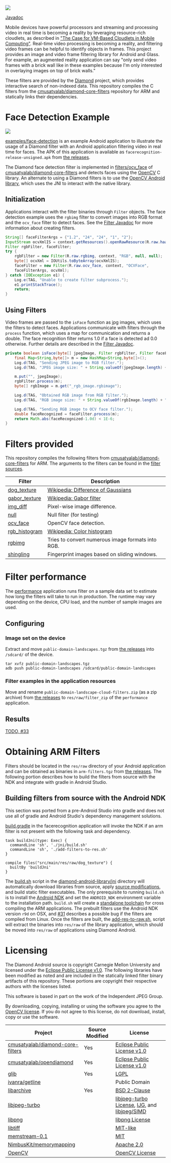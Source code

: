 ![](https://github.com/cmusatyalab/diamond-android/raw/master/images/overview.png)

[Javadoc][javadoc]

Mobile devices have powerful processors and streaming and processing
video in real time is becoming a reality by leveraging
resource-rich cloudlets, as described in
["The Case for VM-Based Cloudlets in Mobile Computing"][case-for-cloudlets].
Real-time video processing is becoming a reality,
and filtering video frames can be helpful to identify objects in frames.
This project provides an image and video frame filtering library for
Android and Glass.
For example, an augmented reality application can say "only send video
frames with a brick wall like in these examples because I'm only interested in
overlaying images on top of brick walls."

These filters are provided by the [Diamond][diamond] project,
which provides interactive search of non-indexed data.
This repository compiles the C filters from the
[cmusatyalab/diamond-core-filters][diamond-core-filters] repository
for ARM and statically links their dependencies.

# Face Detection Example
![](https://github.com/cmusatyalab/diamond-android/raw/master/images/face-detection-example.png)

[examples/face-detection](https://github.com/cmusatyalab/diamond-android/tree/master/android-studio-root/facerecognition)
is an example Android application to illustrate the usage of a
Diamond filter with an Android application filtering video
in real time for faces.
The APK of this application is available as
`facerecognition-release-unsigned.apk` from [the releases][releases].

The Diamond face detection filter is implemented in
[filters/ocv_face](https://github.com/cmusatyalab/diamond-core-filters/tree/master/filters/ocv_face)
of [cmusatyalab/diamond-core-filters][diamond-core-filters]
and detects faces using the [OpenCV](http://opencv.org/) C library.
An alternate to using a Diamond filters is to use the
[OpenCV Android library](http://opencv.org/platforms/android.html),
which uses the JNI to interact with the native library.

## Initialization
Applications interact with the filter binaries through `Filter` objects.
The face detection example uses the `rgbimg` filter to convert images
into RGB format and the `ocv_face` filter to detect faces.
See the [Filter Javadoc][javadoc] for more information about creating filters.

```Java
String[] faceFilterArgs = {"1.2", "24", "24", "1", "2"};
InputStream ocvXmlIS = context.getResources().openRawResource(R.raw.haarcascade_frontalface);
Filter rgbFilter, faceFilter;
try {
    rgbFilter = new Filter(R.raw.rgbimg, context, "RGB", null, null);
    byte[] ocvXml = IOUtils.toByteArray(ocvXmlIS);
    faceFilter = new Filter(R.raw.ocv_face, context, "OCVFace",
    faceFilterArgs, ocvXml);
} catch (IOException e1) {
    Log.e(TAG, "Unable to create filter subprocess.");
    e1.printStackTrace();
    return;
}
```

## Using Filters
Video frames are passed to the `isFace` function as jpg images,
which uses the filters to detect faces.
Applications communicate with filters through the `process` function,
which uses a map for communication and returns a double.
The face recognition filter returns 1.0 if a face is detected
ad 0.0 otherwise.
Further details are described in the [Filter Javadoc][javadoc].

```Java
private boolean isFace(byte[] jpegImage, Filter rgbFilter, Filter faceFilter) throws IOException, FilterException {
    final Map<String,byte[]> m = new HashMap<String,byte[]>();
    Log.d(TAG, "Sending JPEG image to RGB filter.");
    Log.d(TAG, "JPEG image size: " + String.valueOf(jpegImage.length) + " bytes.");

    m.put("", jpegImage);
    rgbFilter.process(m);
    byte[] rgbImage = m.get("_rgb_image.rgbimage");

    Log.d(TAG, "Obtained RGB image from RGB filter.");
    Log.d(TAG, "RGB image size: " + String.valueOf(rgbImage.length) + " bytes.");

    Log.d(TAG, "Sending RGB image to OCV face filter.");
    double faceRecognized = faceFilter.process(m);
    return Math.abs(faceRecognized-1.0d) < 1E-6;
}
```

# Filters provided
This repository compiles the following filters from
[cmusatyalab/diamond-core-filters][diamond-core-filters]
for ARM.
The arguments to the filters can be found in the
[filter sources](https://github.com/cmusatyalab/diamond-core-filters/tree/master/filters).

Filter | Description
---|---
[dog_texture](https://github.com/cmusatyalab/diamond-core-filters/tree/master/filters/dog_texture) | [Wikipedia: Difference of Gaussians](https://en.wikipedia.org/wiki/Difference_of_Gaussians)
[gabor_texture](https://github.com/cmusatyalab/diamond-core-filters/tree/master/filters/gabor_texture) | [Wikipedia: Gabor filter](https://en.wikipedia.org/wiki/Gabor_filter)
[img_diff](https://github.com/cmusatyalab/diamond-core-filters/tree/master/filters/img_diff) | Pixel-wise image difference.
[null](https://github.com/cmusatyalab/diamond-core-filters/tree/master/filters/null) | Null filter (for testing)
[ocv_face](https://github.com/cmusatyalab/diamond-core-filters/tree/master/filters/ocv_face) | OpenCV face detection.
[rgb_histogram](https://github.com/cmusatyalab/diamond-core-filters/tree/master/filters/rgb_histogram) | [Wikipedia: Color histogram](https://en.wikipedia.org/wiki/Color_histogram)
[rgbimg](https://github.com/cmusatyalab/diamond-core-filters/tree/master/filters/rgbimg) | Tries to convert numerous image formats into RGB.
[shingling](https://github.com/cmusatyalab/diamond-core-filters/tree/master/filters/shingling) | Fingerprint images based on sliding windows.

# Filter performance
The [performance](https://github.com/cmusatyalab/diamond-android/tree/master/android-studio-root/performance)
application runs filter on a sample data set
to estimate how long the filters will take to run in production.
The runtime may vary depending on the device, CPU load,
and the number of sample images are used.

## Configuring
### Image set on the device
Extract and move `public-domain-landscapes.tgz` from [the releases][releases]
into `/sdcard/` of the device.

```
tar xvfz public-domain-landscapes.tgz
adb push public-domain-landscapes /sdcard/public-domain-landscapes
```

### Filter examples in the application resources
Move and rename `public-domain-landscape-cloud-filters.zip` (as a zip archive)
from [the releases][releases] to `res/raw/filter_zip` of
the `performance` application.

## Results
[TODO, #33](https://github.com/cmusatyalab/diamond-android/issues/33)

# Obtaining ARM Filters
Filters should be located in the `res/raw` directory of your
Android application and can be obtained as binaries
in `arm-filters.tgz` from [the releases][releases].
The following portion describes how to build the filters
from source with the NDK and integrate with gradle in Android Studio.

## Building filters from source with the Android NDK
This section was ported from a pre-Android Studio into gradle
and does not use all of gradle and Android Studio's dependency
management solutions.

[build.gradle](https://github.com/cmusatyalab/diamond-android/blob/master/android-studio-root/facerecognition/build.gradle)
in the facerecognition application will invoke the NDK if
an arm filter is not present with the following task and dependency.

```Gradle
task buildJni(type: Exec) {
  commandLine 'sh', './jni/build.sh'
  commandLine 'sh', './add-filters-to-res.sh'
}

compile files("src/main/res/raw/dog_texture") {
  builtBy 'buildJni'
}
```

The [build.sh](https://github.com/cmusatyalab/diamond-android/blob/master/android-studio-root/facerecognition/jni/build.sh)
script in the
[diamond-android-library/jni](https://github.com/cmusatyalab/diamond-android/tree/master/android-studio-root/facerecognition/jni)
directory will automatically download libraries from source,
apply [source modifications](https://github.com/cmusatyalab/diamond-android/tree/master/android-studio-root/facerecognition/jni/build-modifications),
and build static filter executables.
The only prerequisite to running `build.sh` is to install the
[Android NDK](https://developer.android.com/tools/sdk/ndk/index.html)
and set the `ANDROID_NDK` environment variable to the installation path.
`build.sh` will create a
[standalone toolchain](http://www.kandroid.org/ndk/docs/STANDALONE-TOOLCHAIN.html)
for cross compiling the ARM applications.
The prebuilt filters use the Android NDK version `r9d` on OSX,
and [#31](https://github.com/cmusatyalab/diamond-android/issues/31)
describes a possible bug if the filters are compiled from Linux.
Once the filters are built, the
[add-res-to-raw.sh](https://github.com/cmusatyalab/diamond-android/blob/master/android-studio-root/facerecognition/add-filters-to-res.sh),
script will extract the binaries into `res/raw` of the
library application, which should be moved into `res/raw`
of applications using Diamond Android.

# Licensing
The Diamond Android source is copyright Carnegie Mellon University
and licensed under the [Eclipse Public License v1.0][eplv1].
The following libraries have been modified as noted and are
included in the statically linked filter binary artifacts
of this repository.
These portions are copyright their respective authors with
the licenses listed.
<!--
From http://www.libjpeg-turbo.org/About/License:
4. If you are distributing only libjpeg-turbo binaries without the source, or
   if you are distributing an application that statically links with
    libjpeg-turbo, then your product documentation must include a message
    stating that "this software is based in part on the work of the Independent
    JPEG Group".
-->
This software is based in part on the work of the Independent JPEG Group.
<!-- From http://opencv.org/license.html -->
By downloading, copying, installing or using the software you agree to the
[OpenCV license](http://opencv.org/license.html).
If you do not agree to this license, do not download, install, copy
or use the software.

Project | Source Modified | License
---|---|---
[cmusatyalab/diamond-core-filters](https://github.com/cmusatyalab/diamond-core-filters) | Yes | [Eclipse Public License v1.0][eplv1]
[cmusatyalab/opendiamond](https://github.com/cmusatyalab/opendiamond) | Yes | [Eclipse Public License v1.0][eplv1]
[glib](https://developer.gnome.org/glib/) | Yes | [LGPL][lgpl3]
[ivanra/getline](https://github.com/ivanra/getline) | | Public Domain
[libarchive](http://www.libarchive.org/) | Yes | [BSD 2-Clause][bsd-2]
[libjpeg-turbo](http://libjpeg-turbo.virtualgl.org/) | | [libjpeg-turbo License][lj-l], [IJG][ijg], and [libjpeg/SIMD][lj-simd]
[libpng](http://www.libpng.org/pub/png/libpng.html) | | [libpng License](http://www.libpng.org/pub/png/src/libpng-LICENSE.txt)
[libtiff](http://www.remotesensing.org/libtiff/) | | [MIT-like](http://www.remotesensing.org/libtiff/misc.html)
[memstream-0.1](http://piumarta.com/software/memstream) | | [MIT][mit]
[NimbusKit/memorymapping](https://raw.githubusercontent.com/NimbusKit/memorymapping/master/src/fmemopen.h) | | [Apache 2.0][a2]
[OpenCV](http://opencv.org/) | | [OpenCV License](http://opencv.org/license.html)

[a2]: http://www.apache.org/licenses/LICENSE-2.0.html
[eplv1]: https://www.eclipse.org/legal/epl-v10.html
[mit]: http://opensource.org/licenses/MIT
[bsd-2]: http://opensource.org/licenses/bsd-license.php
[ijg]: http://svn.code.sf.net/p/libjpeg-turbo/code/trunk/README
[lgpl3]: https://www.gnu.org/licenses/lgpl.html
[lj-l]: http://svn.code.sf.net/p/libjpeg-turbo/code/trunk/README-turbo.txt
[lj-simd]: http://svn.code.sf.net/p/libjpeg-turbo/code/trunk/simd/jsimdext.inc

[case-for-cloudlets]: http://elijah.cs.cmu.edu/DOCS/satya-ieeepvc-cloudlets-2009.pdf
[diamond]: http://diamond.cs.cmu.edu/
[opencv]: http://opencv.org/
[opencv-android]: https://github.com/billmccord/OpenCV-Android
[glib]: https://developer.gnome.org/glib/
[glib-android]: https://github.com/ieei/glib/
[diamond-core-filters]: https://github.com/cmusatyalab/diamond-core-filters
[ndk-r9]: http://dl.google.com/android/ndk/android-ndk-r9-linux-x86.tar.bz2

[releases]: https://github.com/cmusatyalab/diamond-android/releases/
[javadoc]: https://github.com/cmusatyalab/diamond-android/issues/20

